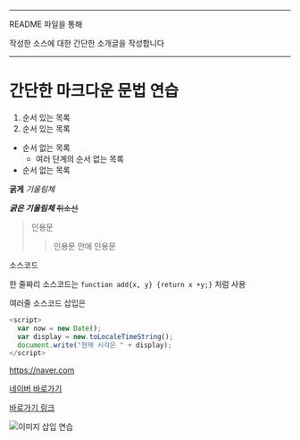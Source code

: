 ----------------------------------------------
README 파일을 통해

작성한 소스에 대한 간단한 소개글을 작성합니다

----------------------------------------------
# 간단한 마크다운 문법 연습
1. 순서 있는 목록
2. 순서 있는 목록

- 순서 없는 목록
  - 여러 단계의 순서 없는 목록
- 순서 없는 목록

**굵게**
*기울림체*

***굵은 기울림체***
~~취소선~~

> 인용문
>> 인용문 안에 인용문

소스코드

한 줄짜리 소스코드는 `function add{x, y} {return x +y;}` 처럼 사용

여러줄 소스코드 삽입은 

```javascript
<script>
  var now = new Date();
  var display = new.toLocaleTimeString();
  document.write("현재 시각은 " + display);
</script>
```

<https://naver.com>

[네이버 바로가기](https://naver.com)

[바로가기 링크](https://naver.com, "네이버 링크")

![이미지 삽입 연습](https://github.com/user-attachments/assets/c1998768-1810-4759-8e00-24bc1a3236c1)



